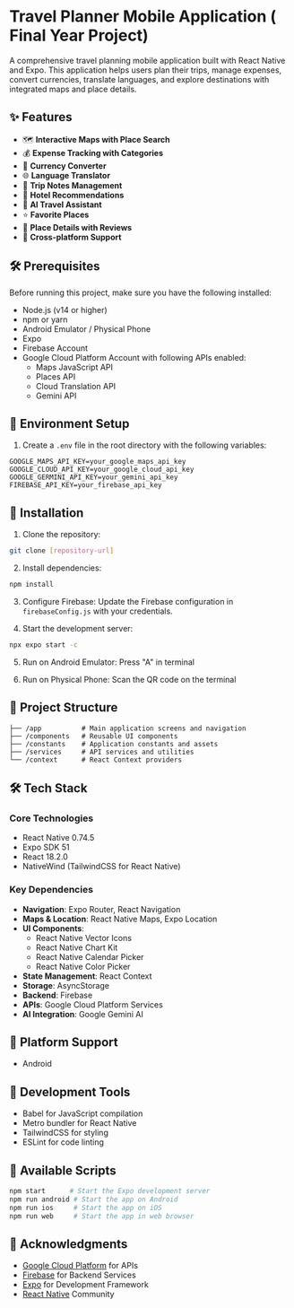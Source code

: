 # Travel Planner Mobile Application ( Final Year Project)

A comprehensive travel planning mobile application built with React Native and Expo. This application helps users plan their trips, manage expenses, convert currencies, translate languages, and explore destinations with integrated maps and place details.

## ✨ Features

- 🗺️ **Interactive Maps with Place Search**
- 💰 **Expense Tracking with Categories**
- 🔄 **Currency Converter**
- 🌐 **Language Translator**
- 📝 **Trip Notes Management**
- 🏨 **Hotel Recommendations**
- 🤖 **AI Travel Assistant**
- ⭐ **Favorite Places**
- 📍 **Place Details with Reviews**
- 📱 **Cross-platform Support**

## 🛠️ Prerequisites

Before running this project, make sure you have the following installed:

- Node.js (v14 or higher)
- npm or yarn
- Android Emulator / Physical Phone
- Expo
- Firebase Account
- Google Cloud Platform Account with following APIs enabled:
  - Maps JavaScript API
  - Places API
  - Cloud Translation API
  - Gemini API

## 🔧 Environment Setup

1. Create a `.env` file in the root directory with the following variables:
```env
GOOGLE_MAPS_API_KEY=your_google_maps_api_key
GOOGLE_CLOUD_API_KEY=your_google_cloud_api_key
GOOGLE_GERMINI_API_KEY=your_gemini_api_key
FIREBASE_API_KEY=your_firebase_api_key
```

## 🚀 Installation

1. Clone the repository:
```bash
git clone [repository-url]
```

2. Install dependencies:
```bash
npm install
```

3. Configure Firebase:
Update the Firebase configuration in `firebaseConfig.js` with your credentials.

4. Start the development server:
```bash
npx expo start -c
```

5. Run on Android Emulator:
Press "A" in terminal

6. Run on Physical Phone:
Scan the QR code on the terminal

## 📁 Project Structure

```
├── /app          # Main application screens and navigation
├── /components   # Reusable UI components
├── /constants    # Application constants and assets
├── /services     # API services and utilities
└── /context      # React Context providers
```

## 🛠️ Tech Stack

### Core Technologies
- React Native 0.74.5
- Expo SDK 51
- React 18.2.0
- NativeWind (TailwindCSS for React Native)

### Key Dependencies
- **Navigation**: Expo Router, React Navigation
- **Maps & Location**: React Native Maps, Expo Location
- **UI Components**: 
  - React Native Vector Icons
  - React Native Chart Kit
  - React Native Calendar Picker
  - React Native Color Picker
- **State Management**: React Context
- **Storage**: AsyncStorage
- **Backend**: Firebase
- **APIs**: Google Cloud Platform Services
- **AI Integration**: Google Gemini AI

## 📱 Platform Support

- Android

## 🔧 Development Tools

- Babel for JavaScript compilation
- Metro bundler for React Native
- TailwindCSS for styling
- ESLint for code linting

## 🚀 Available Scripts

```bash
npm start      # Start the Expo development server
npm run android # Start the app on Android
npm run ios     # Start the app on iOS
npm run web     # Start the app in web browser
```

## 🙏 Acknowledgments

- [Google Cloud Platform](https://cloud.google.com/) for APIs
- [Firebase](https://firebase.google.com/) for Backend Services
- [Expo](https://expo.dev/) for Development Framework
- [React Native](https://reactnative.dev/) Community
